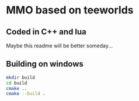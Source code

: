 # MMO based on teeworlds
## Coded in C++ and lua

Maybe this readme will be better someday...

Building on windows
-------------------

```bash
mkdir build
cd build
cmake ..
cmake --build .
```
